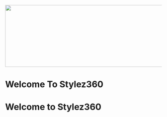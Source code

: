 <!DOCTYPE html>
<HTML>
<HEAD>
<TITLE>client_logo1.png HTML8</TITLE>
</HEAD>
<BODY>
<P ALIGN="center"><IMG BORDER="0" WIDTH="600" HEIGHT="200" SRC="logo.jpg"</P>
</BODY>
</HTML>

#                     Welcome To Stylez360


<h1>
  Welcome to Stylez360
  
 
